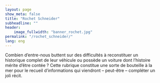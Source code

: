 ```yaml
---
layout: page
show_meta: false
title: "Rochet Schneider"
subheadline: ""
header:
    image_fullwidth: "banner_rochet.jpg"
permalink: "/rochet_schneider/"
lang: eng
---
```


Combien d’entre-nous buttent sur des difficultés à reconstituer un historique complet de leur véhicule ou possède un voiture dont l’histoire mérite d’être contée ? Cette rubrique constitue une sorte de bouteille à la mer pour le recueil d’informations qui viendront – peut-être – compléter un joli récit.
